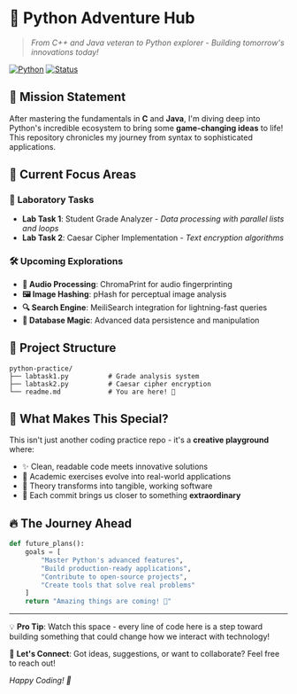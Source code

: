 # 🐍 Python Adventure Hub

> *From C++ and Java veteran to Python explorer - Building tomorrow's innovations today!*

[![Python](https://img.shields.io/badge/Python-3776AB?style=for-the-badge&logo=python&logoColor=white)](https://python.org)
[![Status](https://img.shields.io/badge/Status-Learning%20%26%20Building-brightgreen?style=for-the-badge)](https://github.com/ZayniBaloch/python-practice)

## 🚀 Mission Statement

After mastering the fundamentals in **C** and **Java**, I'm diving deep into Python's incredible ecosystem to bring some **game-changing ideas** to life! This repository chronicles my journey from syntax to sophisticated applications.

## 🎯 Current Focus Areas

### 🔬 **Laboratory Tasks**
- **Lab Task 1**: Student Grade Analyzer - *Data processing with parallel lists and loops*
- **Lab Task 2**: Caesar Cipher Implementation - *Text encryption algorithms*

### 🛠️ **Upcoming Explorations**
- **🎵 Audio Processing**: ChromaPrint for audio fingerprinting
- **🖼️ Image Hashing**: pHash for perceptual image analysis  
- **🔍 Search Engine**: MeiliSearch integration for lightning-fast queries
- **💾 Database Magic**: Advanced data persistence and manipulation

## 📂 Project Structure

```
python-practice/
├── labtask1.py          # Grade analysis system
├── labtask2.py          # Caesar cipher encryption
└── readme.md            # You are here! 📍
```

## 🎪 What Makes This Special?

This isn't just another coding practice repo - it's a **creative playground** where:
- ✨ Clean, readable code meets innovative solutions
- 🧪 Academic exercises evolve into real-world applications  
- 🎨 Theory transforms into tangible, working software
- 🚀 Each commit brings us closer to something **extraordinary**

## 🔥 The Journey Ahead

```python
def future_plans():
    goals = [
        "Master Python's advanced features",
        "Build production-ready applications", 
        "Contribute to open-source projects",
        "Create tools that solve real problems"
    ]
    return "Amazing things are coming! 🌟"
```

---

💡 **Pro Tip**: Watch this space - every line of code here is a step toward building something that could change how we interact with technology!

🤝 **Let's Connect**: Got ideas, suggestions, or want to collaborate? Feel free to reach out!

*Happy Coding! 🎉* 
